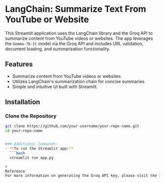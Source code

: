 # LangChain: Summarize Text From YouTube or Website

This Streamlit application uses the LangChain library and the Groq API to summarize content from YouTube videos or websites. The app leverages the `Gemma-7b-It` model via the Groq API and includes URL validation, document loading, and summarization functionality.

## Features
- Summarize content from YouTube videos or websites.
- Utilizes LangChain's summarization chain for concise summaries.
- Simple and intuitive UI built with Streamlit.

## Installation

### Clone the Repository
```bash
git clone https://github.com/your-username/your-repo-name.git
cd your-repo-name


### Additional Commands:
- **To run the Streamlit app:**
  ```bash
  streamlit run app.py

# 
Reference
For more information on generating the Groq API key, please visit the [Groq API documentation](https://console.groq.com/docs/text-chat).
